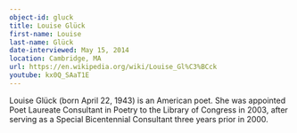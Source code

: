```yaml
---
object-id: gluck
title: Louise Glück    
first-name: Louise
last-name: Glück
date-interviewed: May 15, 2014
location: Cambridge, MA
url: https://en.wikipedia.org/wiki/Louise_Gl%C3%BCck
youtube: kx0Q_SAaT1E
---
```


Louise Glück (born April 22, 1943) is an American poet. She was appointed Poet Laureate Consultant in Poetry to the Library of Congress in 2003, after serving as a Special Bicentennial Consultant three years prior in 2000.
